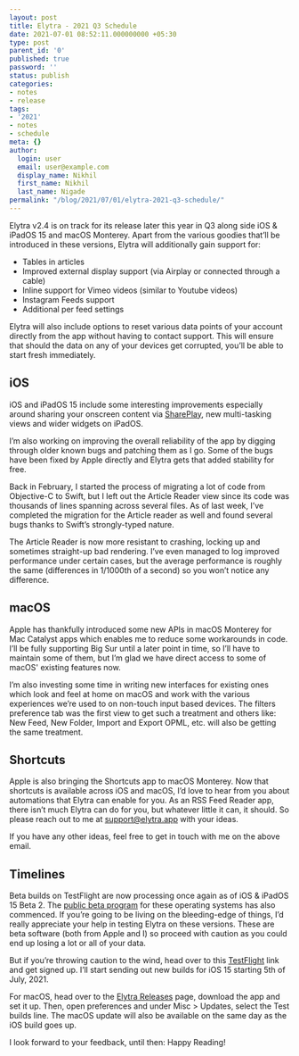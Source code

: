 ```yaml
---
layout: post
title: Elytra - 2021 Q3 Schedule
date: 2021-07-01 08:52:11.000000000 +05:30
type: post
parent_id: '0'
published: true
password: ''
status: publish
categories:
- notes
- release
tags:
- '2021'
- notes
- schedule
meta: {}
author:
  login: user
  email: user@example.com
  display_name: Nikhil
  first_name: Nikhil
  last_name: Nigade
permalink: "/blog/2021/07/01/elytra-2021-q3-schedule/"
---
```

<p>Elytra v2.4 is on track for its release later this year in Q3 along side iOS &amp; iPadOS 15 and macOS Monterey. Apart from the various goodies that’ll be introduced in these versions, Elytra will additionally gain support for:</p>
<ul>
<li>Tables in articles</li>
<li>Improved external display support (via Airplay or connected through a cable)</li>
<li>Inline support for Vimeo videos (similar to Youtube videos)</li>
<li>Instagram Feeds support</li>
<li>Additional per feed settings</li>
</ul>
<p>Elytra will also include options to reset various data points of your account directly from the app without having to contact support. This will ensure that should the data on any of your devices get corrupted, you’ll be able to start fresh immediately.</p>
<h2 id="ios">iOS</h2>
<p>iOS and iPadOS 15 include some interesting improvements especially around sharing your onscreen content via <a href="https://developer.apple.com/shareplay/">SharePlay</a>, new multi-tasking views and wider widgets on iPadOS.</p>
<p>I’m also working on improving the overall reliability of the app by digging through older known bugs and patching them as I go. Some of the bugs have been fixed by Apple directly and Elytra gets that added stability for free.</p>
<p>Back in February, I started the process of migrating a lot of code from Objective-C to Swift, but I left out the Article Reader view since its code was thousands of lines spanning across several files. As of last week, I’ve completed the migration for the Article reader as well and found several bugs thanks to Swift’s strongly-typed nature.</p>
<p>The Article Reader is now more resistant to crashing, locking up and sometimes straight-up bad rendering. I’ve even managed to log improved performance under certain cases, but the average performance is roughly the same (differences in 1/1000th of a second) so you won’t notice any difference.</p>
<h2 id="macos">macOS</h2>
<p>Apple has thankfully introduced some new APIs in macOS Monterey for Mac Catalyst apps which enables me to reduce some workarounds in code. I’ll be fully supporting Big Sur until a later point in time, so I’ll have to maintain some of them, but I’m glad we have direct access to some of macOS' existing features now.</p>
<p>I’m also investing some time in writing new interfaces for existing ones which look and feel at home on macOS and work with the various experiences we’re used to on non-touch input based devices. The filters preference tab was the first view to get such a treatment and others like: New Feed, New Folder, Import and Export OPML, etc. will also be getting the same treatment.</p>
<h2 id="shortcuts">Shortcuts</h2>
<p>Apple is also bringing the Shortcuts app to macOS Monterey. Now that shortcuts is available across iOS and macOS, I’d love to hear from you about automations that Elytra can enable for you. As an RSS Feed Reader app, there isn’t much Elytra can do for you, but whatever little it can, it should. So please reach out to me at <a href="mailto:support@elytra.app?subject=Shortcuts">support@elytra.app</a> with your ideas.</p>
<p>If you have any other ideas, feel free to get in touch with me on the above email.</p>
<h2 id="timelines">Timelines</h2>
<p>Beta builds on TestFlight are now processing once again as of iOS &amp; iPadOS 15 Beta 2. The <a href="https://beta.apple.com/sp/betaprogram/">public beta program</a> for these operating systems has also commenced. If you’re going to be living on the bleeding-edge of things, I’d really appreciate your help in testing Elytra on these versions. These are beta software (both from Apple and I) so proceed with caution as you could end up losing a lot or all of your data.</p>
<p>But if you’re throwing caution to the wind, head over to this <a href="https://testflight.apple.com/join/vYkbFNyB">TestFlight</a> link and get signed up. I’ll start sending out new builds for iOS 15 starting 5th of July, 2021.</p>
<p>For macOS, head over to the <a href="https://github.com/dezinezync/Elytra/releases/latest">Elytra Releases</a> page, download the app and set it up. Then, open preferences and under Misc &gt; Updates, select the Test builds line. The macOS update will also be available on the same day as the iOS build goes up.</p>
<p>I look forward to your feedback, until then: Happy Reading!</p>
